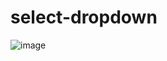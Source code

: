 # select-dropdown


![image](https://user-images.githubusercontent.com/18406724/126265771-4ee6557b-5dc0-4095-9e3e-7c69474c9c89.png)
